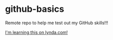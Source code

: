 # github-basics
Remote repo to help me test out my GitHub skills!!!

[I'm learning this on lynda.com!](http://www.lynda.com)

